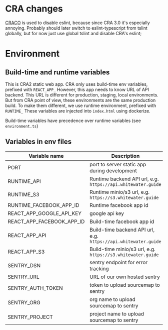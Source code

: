 # CRA changes

[CRACO](https://github.com/sharegate/craco) is used to disable eslint, because since CRA 3.0 it's especially annoying.
Probably should later switch to eslint-typescript from tslint globally, but for now just use global tslint and disable CRA's eslint;

# Environment

## Build-time and runtime variables

This is CRA2 static web app. CRA only uses build-time env variables, prefixed with `REACT_APP_`
However, this app needs to know URL of API backend. This URL is different for production, staging, local environments.
But from CRA point of view, these environments are the same production build. To make them different, we use runtime environment, prefixed with `RUNTIME_`
These variables are injected into `index.html` using dockerize.

Build-time variables have precedence over runtime variables (see `environment.ts`)

## Variables in env files

| Variable name             | Description                                                     |
| ------------------------- | --------------------------------------------------------------- |
| PORT                      | port to server static app during development                    |
| RUNTIME_API               | Runtime backend API url, e.g. `https://api.whitewater.guide`    |
| RUNTIME_S3                | Runtime minio/s3 url, e.g. `https://s3.whitewater.guide`        |
| RUNTIME_FACEBOOK_APP_ID   | Runtime facebook app id                                         |
| REACT_APP_GOOGLE_API_KEY  | google api key                                                  |
| REACT_APP_FACEBOOK_APP_ID | Build-time facebook app id                                      |
| REACT_APP_API             | Build-time backend API url, e.g. `https://api.whitewater.guide` |
| REACT_APP_S3              | Build-time minio/s3 url, e.g. `https://s3.whitewater.guide`     |
| SENTRY_DSN                | sentry endpoint for error tracking                              |
| SENTRY_URL                | URL of our own hosted sentry                                    |
| SENTRY_AUTH_TOKEN         | token to upload sourcemap to sentry                             |
| SENTRY_ORG                | org name to upload sourcemap to sentry                          |
| SENTRY_PROJECT            | project name to upload sourcemap to sentry                      |
